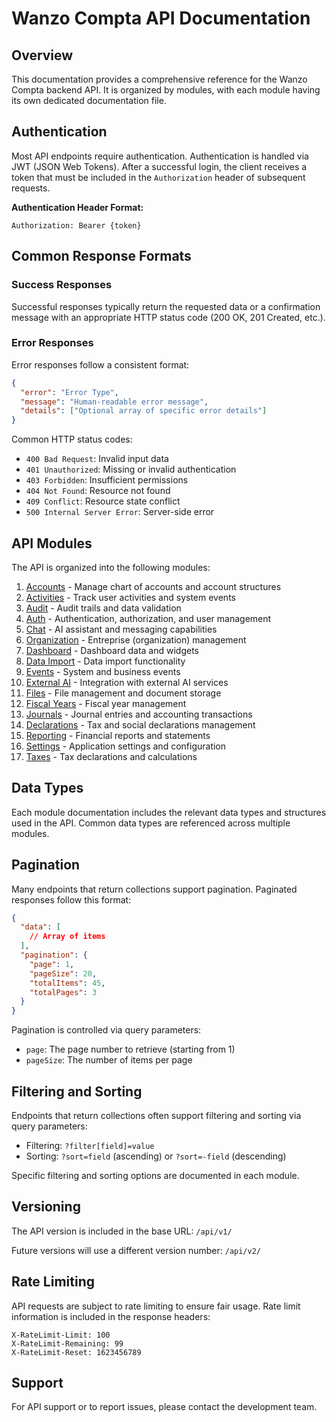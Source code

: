 # Wanzo Compta API Documentation

## Overview

This documentation provides a comprehensive reference for the Wanzo Compta backend API. It is organized by modules, with each module having its own dedicated documentation file.

## Authentication

Most API endpoints require authentication. Authentication is handled via JWT (JSON Web Tokens). After a successful login, the client receives a token that must be included in the `Authorization` header of subsequent requests.

**Authentication Header Format:**
```
Authorization: Bearer {token}
```

## Common Response Formats

### Success Responses

Successful responses typically return the requested data or a confirmation message with an appropriate HTTP status code (200 OK, 201 Created, etc.).

### Error Responses

Error responses follow a consistent format:

```json
{
  "error": "Error Type",
  "message": "Human-readable error message",
  "details": ["Optional array of specific error details"]
}
```

Common HTTP status codes:
- `400 Bad Request`: Invalid input data
- `401 Unauthorized`: Missing or invalid authentication
- `403 Forbidden`: Insufficient permissions
- `404 Not Found`: Resource not found
- `409 Conflict`: Resource state conflict
- `500 Internal Server Error`: Server-side error

## API Modules

The API is organized into the following modules:

1. [Accounts](./accounts.md) - Manage chart of accounts and account structures
2. [Activities](./activities.md) - Track user activities and system events
3. [Audit](./audit.md) - Audit trails and data validation
4. [Auth](./auth.md) - Authentication, authorization, and user management
5. [Chat](./chat.md) - AI assistant and messaging capabilities
6. [Organization](./organization.md) - Entreprise (organization) management
7. [Dashboard](./dashboard.md) - Dashboard data and widgets
8. [Data Import](./data-import.md) - Data import functionality
9. [Events](./events.md) - System and business events
10. [External AI](./external-ai.md) - Integration with external AI services
11. [Files](./files.md) - File management and document storage
12. [Fiscal Years](./fiscal-years.md) - Fiscal year management
13. [Journals](./journals.md) - Journal entries and accounting transactions
14. [Declarations](./declarations.md) - Tax and social declarations management
15. [Reporting](./reporting.md) - Financial reports and statements
16. [Settings](./settings.md) - Application settings and configuration
17. [Taxes](./taxes.md) - Tax declarations and calculations

## Data Types

Each module documentation includes the relevant data types and structures used in the API. Common data types are referenced across multiple modules.

## Pagination

Many endpoints that return collections support pagination. Paginated responses follow this format:

```json
{
  "data": [
    // Array of items
  ],
  "pagination": {
    "page": 1,
    "pageSize": 20,
    "totalItems": 45,
    "totalPages": 3
  }
}
```

Pagination is controlled via query parameters:
- `page`: The page number to retrieve (starting from 1)
- `pageSize`: The number of items per page

## Filtering and Sorting

Endpoints that return collections often support filtering and sorting via query parameters:

- Filtering: `?filter[field]=value`
- Sorting: `?sort=field` (ascending) or `?sort=-field` (descending)

Specific filtering and sorting options are documented in each module.

## Versioning

The API version is included in the base URL: `/api/v1/`

Future versions will use a different version number: `/api/v2/`

## Rate Limiting

API requests are subject to rate limiting to ensure fair usage. Rate limit information is included in the response headers:

```
X-RateLimit-Limit: 100
X-RateLimit-Remaining: 99
X-RateLimit-Reset: 1623456789
```

## Support

For API support or to report issues, please contact the development team.
